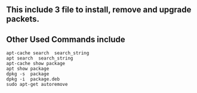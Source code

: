 ## This include 3 file to install, remove and upgrade packets.

## Other Used Commands include
    apt-cache search ​ search_string
    apt search ​ search_string
    apt-cache show package
    apt show package
    dpkg -s ​ package
    dpkg -i ​ package.deb
    sudo apt-get autoremove

